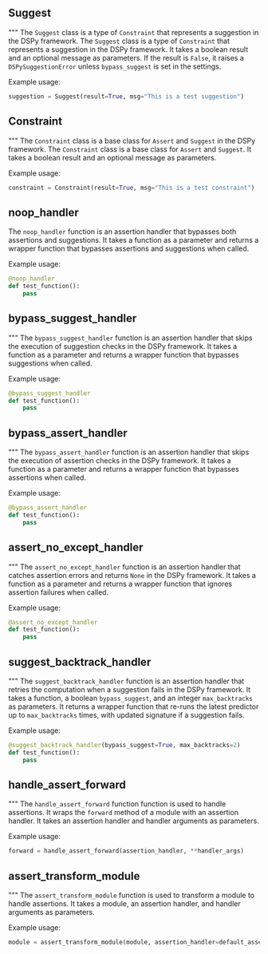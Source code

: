 
## Suggest
"""
The `Suggest` class is a type of `Constraint` that represents a suggestion in the DSPy framework.
The `Suggest` class is a type of `Constraint` that represents a suggestion in the DSPy framework. It takes a boolean result and an optional message as parameters. If the result is `False`, it raises a `DSPySuggestionError` unless `bypass_suggest` is set in the settings.

Example usage:
```python
suggestion = Suggest(result=True, msg="This is a test suggestion")
```

## Constraint
"""
The `Constraint` class is a base class for `Assert` and `Suggest` in the DSPy framework.
The `Constraint` class is a base class for `Assert` and `Suggest`. It takes a boolean result and an optional message as parameters.

Example usage:
```python
constraint = Constraint(result=True, msg="This is a test constraint")
```

## noop_handler
The `noop_handler` function is an assertion handler that bypasses both assertions and suggestions. It takes a function as a parameter and returns a wrapper function that bypasses assertions and suggestions when called.

Example usage:
```python
@noop_handler
def test_function():
    pass
```

## bypass_suggest_handler
"""
The `bypass_suggest_handler` function is an assertion handler that skips the execution of suggestion checks in the DSPy framework. It takes a function as a parameter and returns a wrapper function that bypasses suggestions when called.

Example usage:
```python
@bypass_suggest_handler
def test_function():
    pass
```

## bypass_assert_handler
"""
The `bypass_assert_handler` function is an assertion handler that skips the execution of assertion checks in the DSPy framework. It takes a function as a parameter and returns a wrapper function that bypasses assertions when called.

Example usage:
```python
@bypass_assert_handler
def test_function():
    pass
```

## assert_no_except_handler
"""
The `assert_no_except_handler` function is an assertion handler that catches assertion errors and returns `None` in the DSPy framework. It takes a function as a parameter and returns a wrapper function that ignores assertion failures when called.

Example usage:
```python
@assert_no_except_handler
def test_function():
    pass
```

## suggest_backtrack_handler
"""
The `suggest_backtrack_handler` function is an assertion handler that retries the computation when a suggestion fails in the DSPy framework. It takes a function, a boolean `bypass_suggest`, and an integer `max_backtracks` as parameters. It returns a wrapper function that re-runs the latest predictor up to `max_backtracks` times, with updated signature if a suggestion fails.

Example usage:
```python
@suggest_backtrack_handler(bypass_suggest=True, max_backtracks=2)
def test_function():
    pass
```

## handle_assert_forward
"""
The `handle_assert_forward` function function is used to handle assertions. It wraps the `forward` method of a module with an assertion handler. It takes an assertion handler and handler arguments as parameters.

Example usage:
```python
forward = handle_assert_forward(assertion_handler, **handler_args)
```

## assert_transform_module
"""
The `assert_transform_module` function is used to transform a module to handle assertions. It takes a module, an assertion handler, and handler arguments as parameters.

Example usage:
```python
module = assert_transform_module(module, assertion_handler=default_assertion_handler, **handler_args)
